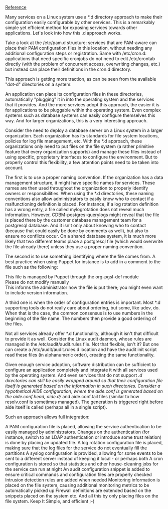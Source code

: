 [Reference](http://blog.siphos.be/2013/05/the-linux-d-approach/)   

Many services on a Linux system use a *.d directory approach to make their configuration easily configurable by other services. This is a remarkably simple yet efficient method for exposing services towards other applications. Let's look into how this .d approach works.

Take a look at the /etc/pam.d structure: services that are PAM-aware can place their PAM configuration files in this location, without needing any additional configuration steps or registration. Same with /etc/cron.d: applications that need specific cronjobs do not need to edit /etc/crontab directly (with the problem of concurrent access, overwriting changes, etc.) but instead can place their definitions in the cron.d directory.

This approach is getting more traction, as can be seen from the available "dot-d" directories on a system:

An application can place its configuration files in these directories, automatically "plugging" it in into the operating system and the services that it provides. And the more services adopt this approach, the easier it is for applications to be pluggable within the operating system. Even complex systems such as database systems can easily configure themselves this way. And for larger organizations, this is a very interesting approach.

Consider the need to deploy a database server on a Linux system in a larger organization. Each organization has its standards for file system locations, policies for log file management, etc. With the *.d approach, these organizations only need to put files on the file system (a rather primitive feature that every organization supports) and manage these files instead of using specific, proprietary interfaces to configure the environment. But to properly control this flexibility, a few attention points need to be taken into account.

The first is to use a proper naming convention. If the organization has a data management structure, it might have specific names for services. These names are then used throughout the organization to properly identify owners or responsibilities. When using the *.d directories, these naming conventions also allow administrators to easily know who to contact if a malfunctioning definition is placed. For instance, if a log rotation definition has a wrong entry, a file called mylogrotation does not reveal much information. However, CDBM-postgres-querylogs might reveal that the file is placed there by the customer database management team for a postgresql database. And it isn't only about knowing who to contact (because that could easily be done by comments as well), but also to ensure no conflicts occur. On a shared database system, it is much more likely that two different teams place a postgresql file (which would overwrite the file already there) unless they use a proper naming convention.

The second is to use something identifying where the file comes from. A best practice when using Puppet for instance is to add in a comment to the file such as the following:

This file is managed by Puppet through the org-pgsl-def module  
Please do not modify manually  
This informs the administrator how the file is put there; you might even want to include version information.  

A third one is when the order of configuration entries is important. Most *.d supporting tools do not really care about ordering, but some, like udev, do. When that is the case, the common consensus is to use numbers in the beginning of the file name. The numbers then provide a good ordering of the files.

Not all services already offer *.d functionality, although it isn't that difficult to provide it as well. Consider the Linux audit daemon, whose rules are managed in the /etc/audit/audit.rules file. Not that flexible, isn't it? But one can create a /etc/audit/audit.rules.d location and have the audit init script read these files (in alphanumeric order), creating the same functionality.

Given enough service adoption, software distribution can be sufficient to configure an application completely and integrate it with all services used by the operating system. And even services that do not support *.d directories can still be easily wrapped around so that their configuration file itself is generated based on the information in such directories. Consider a hypothetical AIDE configuration, where the aide.conf is generated based on the aide.conf.head, aide.d/* and aide.conf.tail files (similar to how resolv.conf is sometimes managed). The generation is triggered right before aide itself is called (perhaps all in a single script).

Such an approach allows full integration:

A PAM configuration file is placed, allowing the service authentication to be easily managed by administrators. Changes on the authentication (for instance, switch to an LDAP authentication or introduce some trust relation) is done by placing an updated file.
A log rotation configuration file is placed, making sure that the log files for the service do not eventually fill the partitions
A syslog configuration is provided, allowing for some events to be sent to a different server instead of keeping it local - or perhaps both
A cron configuration is stored so that statistics and other house-cleaning jobs for the service can run at night
An audit configuration snippet is added to ensure critical commands and configuration files are properly checked
Intrusion detection rules are added when needed
Monitoring information is placed on the file system, causing additional monitoring metrics to be automatically picked up
Firewall definitions are extended based on the snippets placed on the system
etc. And all this by only placing files on the file system. Keep It Simple, and efficient ;-)
